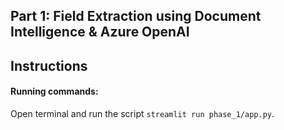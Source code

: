 ## Part 1: Field Extraction using Document Intelligence & Azure OpenAI

## Instructions
#### Running commands:
Open terminal and run the script `streamlit run phase_1/app.py`.



